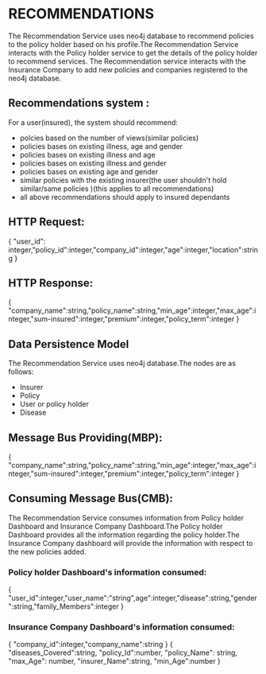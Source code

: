 # **RECOMMENDATIONS**

The Recommendation Service uses neo4j database to recommend policies to the policy holder based on his profile.The Recommendation Service interacts with the Policy holder service to get the details of the policy holder to recommend services. The Recommendation service interacts with the Insurance Company to add new policies and companies registered to the neo4j database.

## Recommendations system :
For a user(insured), the system should recommend:
* polcies based on the number of views(similar policies)
* policies bases on existing illness, age and gender
* policies bases on existing illness and age
* policies bases on existing illness and gender
* policies bases on existing age and gender
* similar policies with the existing insurer(the user shouldn't hold similar/same policies )(this applies to all recommendations)
* all above recommendations should apply to insured dependants




 ## HTTP Request:
{ "user_id": integer,"policy_id":integer,"company_id":integer,"age":integer,"location":string
}

## HTTP Response:
{ "company_name":string,"policy_name":string,"min_age":integer,"max_age":integer,"sum-insured":integer,"premium":integer,"policy_term":integer
}

## Data Persistence Model
The Recommendation Service uses neo4j database.The nodes are as follows:
* Insurer
* Policy
* User or policy holder
* Disease


## Message Bus Providing(MBP):
{ "company_name":string,"policy_name":string,"min_age":integer,"max_age":integer,"sum-insured":integer,"premium":integer,"policy_term":integer
}

## Consuming Message Bus(CMB):
The Recommendation Service consumes information from Policy holder Dashboard and Insurance Company Dashboard.The Policy holder Dashboard provides all the information regarding the policy holder.The Insurance Company dashboard will provide the information with respect to the new policies added.

### Policy holder Dashboard's information consumed:
{
"user_id":integer,"user_name":"string",age":integer,"disease":string,"gender":string,"family_Members":integer
}

### Insurance Company Dashboard's information consumed:
{
"company_id":integer,"company_name":string
}
{
"diseases_Covered":string,
  "policy_Id":number,
  "policy_Name": string,
  "max_Age": number,
  "insurer_Name":string,
  "min_Age":number
}
